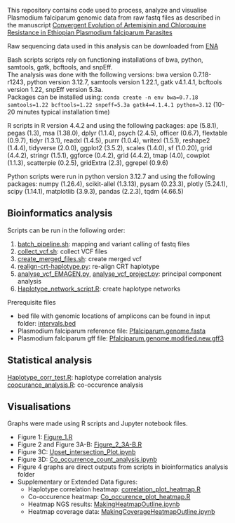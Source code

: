
This repository contains code used to process, analyze and visualise Plasmodium falciparum genomic data from raw fastq files as described in the manuscript [Convergent Evolution of Artemisinin and Chloroquine Resistance in Ethiopian Plasmodium falciparum Parasites](https://verixiv.org/articles/2-162)

Raw sequencing data used in this analysis can be downloaded from [ENA](https://www.ebi.ac.uk/ena/browser/view/PRJEB87415)

Bash scripts scripts rely on functioning installations of bwa, python, samtools, gatk, bcftools, and snpEff.<br />
The analysis was done with the following versions: bwa version 0.7.18-r1243, python version 3.12.7, samtools version 1.22.1, gatk v4.1.4.1, bcftools version 1.22, snpEff version 5.3a. <br />
Packages can be installed using: `conda create -n env bwa=0.7.18 samtools=1.22 bcftools=1.22 snpeff=5.3a gatk4=4.1.4.1 python=3.12` (10-20 minutes typical installation time)

R scripts in R version 4.4.2 and using the following packages: ape (5.8.1), pegas (1.3), msa (1.38.0), dplyr (1.1.4), psych (2.4.5), officer (0.6.7), flextable (0.9.7), tidyr (1.3.1), readxl (1.4.5), purrr (1.0.4), writexl (1.5.1), reshape2 (1.4.4), tidyverse (2.0.0), ggplot2 (3.5.2), scales (1.4.0), sf (1.0.20), grid (4.4.2), stringr (1.5.1), ggforce (0.4.2), grid (4.4.2), tmap (4.0), cowplot (1.1.3), scatterpie (0.2.5), gridExtra (2.3), ggrepel (0.9.6)

Python scripts were run in python version 3.12.7 and using the following packages: numpy (1.26.4), scikit-allel (1.3.13), pysam (0.23.3), plotly (5.24.1), scipy (1.14.1), matplotlib (3.9.3), pandas (2.2.3), tqdm (4.66.5)

## Bioinformatics analysis

Scripts can be run in the following order:
1. [batch_pipeline.sh](https://github.com/leenvh/EMAGEN/blob/main/bioinformatics%20analysis/batch_pipeline.sh): mapping and variant calling of fastq files
2. [collect_vcf.sh](https://github.com/leenvh/EMAGEN/blob/main/bioinformatics%20analysis/collect_vcf.sh): collect VCF files 
3. [create_merged_files.sh](https://github.com/leenvh/EMAGEN/blob/main/bioinformatics%20analysis/create_merged_files.sh): create merged vcf
4. [realign-crt-haplotype.py](https://github.com/leenvh/EMAGEN/blob/main/bioinformatics%20analysis/realign-crt-haplotype.py): re-align CRT haplotype
5. [analyse_vcf_EMAGEN.py](https://github.com/leenvh/EMAGEN/blob/main/bioinformatics%20analysis/analyse_vcf_EMAGEN.py), [analyse_vcf_project.py](https://github.com/leenvh/EMAGEN/blob/main/bioinformatics%20analysis/analyse_vcf_project.py): principal component analysis
6. [Haplotype_network_script.R](https://github.com/leenvh/EMAGEN/blob/main/bioinformatics%20analysis/Haplotype_network_script.R): create haplotype networks
   
Prerequisite files
- bed file with genomic locations of amplicons can be found in input folder: [intervals.bed](https://github.com/leenvh/EMAGEN/blob/main/bioinformatics%20analysis/input/intervals.bed)<br />
- Plasmodium falciparum reference file: [Pfalciparum.genome.fasta](https://github.com/leenvh/EMAGEN/blob/main/bioinformatics%20analysis/input/Pfalciparum.genome.fasta)<br />
- Plasmodium falciparum gff file: [Pfalciparum.genome.modified.new.gff3](https://github.com/leenvh/EMAGEN/blob/main/bioinformatics%20analysis/input/Pfalciparum.genome.modified.new.gff3)

## Statistical analysis

[Haplotype_corr_test.R](https://github.com/leenvh/EMAGEN/blob/main/statistical%20analysis/Haplotype_corr_test.R): haplotype correlation analysis<br />
[coocurance_analysis.R](https://github.com/leenvh/EMAGEN/blob/main/statistical%20analysis/coocurance_analysis.R): co-occurence analysis


## Visualisations

Graphs were made using R scripts and Jupyter notebook files.

- Figure 1: [Figure_1.R](https://github.com/leenvh/EMAGEN/blob/main/visualisations/Figure_1.R)
- Figure 2 and Figure 3A-B: [Figure_2_3A-B.R](https://github.com/leenvh/EMAGEN/blob/main/visualisations/Figure_2_3A-B.R)
- Figure 3C: [Upset_intersection_Plot.ipynb](https://github.com/leenvh/EMAGEN/blob/main/visualisations/Upset_intersection_Plot.ipynb)
- Figure 3D: [Co_occurrence_count_analysis.ipynb](https://github.com/leenvh/EMAGEN/blob/main/visualisations/Co_occurrence_count_analysis.ipynb)
- Figure 4 graphs are direct outputs from scripts in bioinformatics analysis folder
- Supplementary or Extended Data figures:
  * Haplotype correlation heatmap: [correlation_plot_heatmap.R](https://github.com/leenvh/EMAGEN/blob/main/visualisations/correlation_plot_heatmap.R)<br />
  * Co-occurence heatmap: [Co_occurence_plot_heatmap.R](https://github.com/leenvh/EMAGEN/blob/main/visualisations/Co_occurence_plot_heatmap.R)<br />
  * Heatmap NGS results: [MakingHeatmapOutline.ipynb](https://github.com/leenvh/EMAGEN/blob/main/visualisations/MakingHeatmapOutline.ipynb) <br />
  * Heatmap coverage data: [MakingCoverageHeatmapOutline.ipynb](https://github.com/leenvh/EMAGEN/blob/main/visualisations/MakingCoverageHeatmapOutline.ipynb) <br /> 
